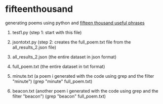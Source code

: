 # fifteenthousand

generating poems using python and [fifteen thousand useful phrases](http://www.gutenberg.org/ebooks/18362)


1. test1.py (step 1: start with this file)
2. jsontotxt.py (step 2: creates the full_poem.txt file from the all_results_2.json file)

3. all_results_2.json (the entire dataset in json format)
4. full_poem.txt (the entire dataset in txt format)
5. minute.txt (a poem i generated with the code using grep and the filter "minute") (grep "minute" full_poem.txt)
6. beacon.txt (another poem i generated with the code using grep and the filter "beacon") (grep "beacon" full_poem.txt)
